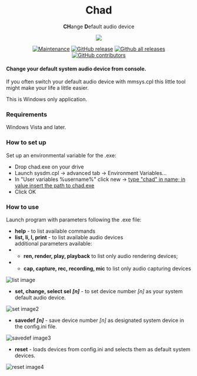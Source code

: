 <h1 align="center">
Chad
</h1>

<p align="center">
  <b>CH</b>ange <b>D</b>efault audio device
</p>

<p align="center">
  <img src="https://i.imgur.com/BhrUHfb.png">
</p>

<div align="center">

[![Maintenance](https://img.shields.io/badge/Maintained%3F-yes-green.svg)](https://GitHub.com/InsaneZulol/Chad/graphs/commit-activity)
[![GitHub release](https://img.shields.io/github/release/InsaneZulol/Chad.svg)](https://GitHub.com/InsaneZulol/Chad/releases/)
[![Github all releases](https://img.shields.io/github/downloads/InsaneZulol/Chad/total.svg)](https://github.com/InsaneZulol/Chad/releases/)
[![GitHub contributors](https://img.shields.io/github/contributors/InsaneZulol/Chad.svg)](https://GitHub.com/InsaneZulol/Chad/graphs/contributors/)

</div>

#### Change your default system audio device from console.

If you often switch your default audio device with mmsys.cpl this little tool might make your life a little easier.

This is Windows only application.

### Requirements
Windows Vista and later.

### How to set up
Set up an environmental variable for the .exe:
- Drop chad.exe on your drive
- Launch sysdm.cpl -> advanced tab -> Environment Variables... 
- In "User variables %username%" click new -> [type "chad" in name; in value insert the path to chad.exe](https://i.imgur.com/8xB3yHv.png)
- Click OK

### How to use
Launch program with parameters following the .exe file:
- __help__ - to list available commands
- __list, li, l, print__  - to list available audio devices  
additional parameters available:  
- - __ren, render, play, playback__ to list only audio rendering devices;  
- - __cap, capture, rec, recording, mic__ to list only audio capturing devices

![list image](https://i.imgur.com/AyRf2ef.png)

- __set, change, select sel__ ***[n]*** - to set device number *[n]* as your system default audio device.

![set image2](https://i.imgur.com/dVIkfP2.png)

- __savedef__ ***[n]*** - save device number *[n]* as designated system device in the config.ini file. 

![savedef image3](https://i.imgur.com/FYIuVtB.png)

- __reset__ - loads devices from config.ini and selects them as default system devices.

![reset image4](https://i.imgur.com/NwoutBM.png)
